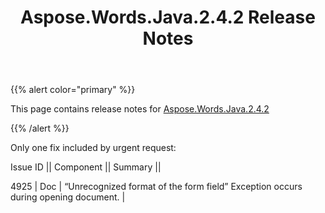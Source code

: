 ﻿---
title: Aspose.Words.Java.2.4.2 Release Notes
description: "Aspose.Words.Java.2.4.2 Release Notes – learn about the latest updates and fixes."
type: docs
weight: 20
url: /java/aspose-words-java-2-4-2-release-notes/
---

{{% alert color="primary" %}} 

This page contains release notes for [Aspose.Words.Java.2.4.2](https://downloads.aspose.com/words/java/new-releases/aspose.words.java.2.4.2/)

{{% /alert %}} 

Only one fix included by urgent request: 

Issue ID || 
Component || 
Summary ||

4925 | Doc | 
“Unrecognized format of the form field” Exception occurs during opening document. |
